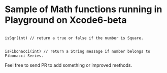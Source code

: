 # Sample of Math functions running in Playground on Xcode6-beta


````

isSqr(int) // return a true or false if the number is Square.


isFibonacci(int) // return a String message if number belongs to Fibonacci Series.

````

Feel free to send PR to add something or improved methods.
